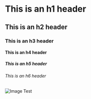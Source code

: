 # This is an h1 header
## This is an h2 header
### This is an h3 header
#### This is an h4 header
##### This is an h5 header
###### This is an h6 header

![Image Test](https://image.shutterstock.com/image-vector/art-deco-trellis-lines-seamless-600w-1713206362.jpg)
